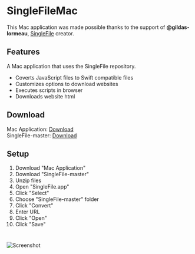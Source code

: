 # SingleFileMac
This Mac application was made possible thanks to the support of **@gildas-lormeau**, [SingleFile](https://github.com/gildas-lormeau/SingleFile/blob/master/cli/README.MD) creator.</br>

## Features
A Mac application that uses the SingleFile repository. 
* Coverts JavaScript files to Swift compatible files 
* Customizes options to download websites
* Executes scripts in browser
* Downloads website html

## Download
Mac Application: [Download](https://github.com/david-littlefield/SingleFileMac/raw/master/SingleFile.zip)</br>
SingleFile-master: [Download](https://github.com/gildas-lormeau/SingleFile/archive/master.zip)


## Setup
1. Download "Mac Application"
2. Download "SingleFile-master"
3. Unzip files
4. Open "SingleFile.app"
5. Click "Select"
6. Choose "SingleFile-master" folder
7. Click "Convert"
8. Enter URL
9. Click "Open"
10. Click "Save"

#

![Screenshot](https://raw.githubusercontent.com/david-littlefield/SingleFileMac/master/Screenshot.png)</br>

#
